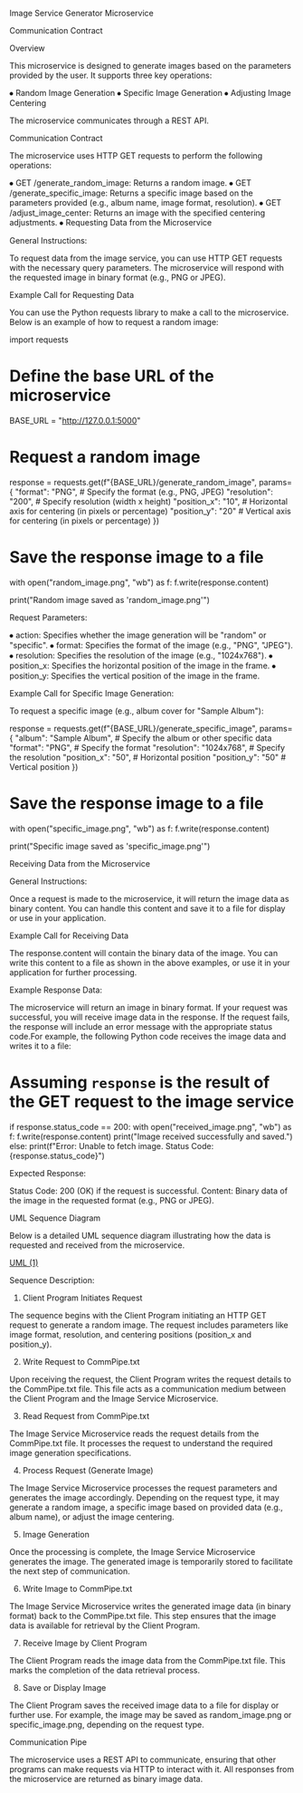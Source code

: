 Image Service Generator Microservice 

Communication Contract 

Overview 

This microservice is designed to generate images based on the parameters provided by the user. It supports three key operations: 

⦁	Random Image Generation 
⦁	Specific Image Generation 
⦁	Adjusting Image Centering 

The microservice communicates through a REST API. 

Communication Contract 

The microservice uses HTTP GET requests to perform the following operations: 

⦁	GET /generate_random_image: Returns a random image. 
⦁	GET /generate_specific_image: Returns a specific image based on the parameters provided (e.g., album name, image format, resolution). 
⦁	GET /adjust_image_center: Returns an image with the specified centering adjustments. 
⦁	Requesting Data from the Microservice 

General Instructions: 

To request data from the image service, you can use HTTP GET requests with the necessary query parameters. The microservice will respond with the requested image in binary format (e.g., PNG or JPEG). 

Example Call for Requesting Data 

You can use the Python requests library to make a call to the microservice. Below is an example of how to request a random image: 

import requests 
 
# Define the base URL of the microservice 
BASE_URL = "http://127.0.0.1:5000" 
 
# Request a random image 
response = requests.get(f"{BASE_URL}/generate_random_image", params={ 
    "format": "PNG",           # Specify the format (e.g., PNG, JPEG) 
    "resolution": "200",       # Specify resolution (width x height) 
    "position_x": "10",        # Horizontal axis for centering (in pixels or percentage) 
    "position_y": "20"         # Vertical axis for centering (in pixels or percentage) 
}) 
 
# Save the response image to a file 
with open("random_image.png", "wb") as f: 
    f.write(response.content) 
 
print("Random image saved as 'random_image.png'") 
 

Request Parameters: 

⦁	action: Specifies whether the image generation will be "random" or "specific". 
⦁	format: Specifies the format of the image (e.g., "PNG", "JPEG"). 
⦁	resolution: Specifies the resolution of the image (e.g., "1024x768"). 
⦁	position_x: Specifies the horizontal position of the image in the frame. 
⦁	position_y: Specifies the vertical position of the image in the frame. 

Example Call for Specific Image Generation: 

To request a specific image (e.g., album cover for "Sample Album"): 

response = requests.get(f"{BASE_URL}/generate_specific_image", params={ 
    "album": "Sample Album",    # Specify the album or other specific data 
    "format": "PNG",            # Specify the format 
    "resolution": "1024x768",   # Specify the resolution 
    "position_x": "50",         # Horizontal position 
    "position_y": "50"          # Vertical position 
}) 
 
# Save the response image to a file 
with open("specific_image.png", "wb") as f: 
    f.write(response.content) 
 
print("Specific image saved as 'specific_image.png'") 
 

Receiving Data from the Microservice 

General Instructions: 

Once a request is made to the microservice, it will return the image data as binary content. You can handle this content and save it to a file for display or use in your application. 

Example Call for Receiving Data 

The response.content will contain the binary data of the image. You can write this content to a file as shown in the above examples, or use it in your application for further processing. 

Example Response Data: 

The microservice will return an image in binary format. If your request was successful, you will receive image data in the response. If the request fails, the response will include an error message with the appropriate status code.For example, the following Python code receives the image data and writes it to a file: 

# Assuming `response` is the result of the GET request to the image service 
if response.status_code == 200: 
    with open("received_image.png", "wb") as f: 
        f.write(response.content) 
    print("Image received successfully and saved.") 
else: 
    print(f"Error: Unable to fetch image. Status Code: {response.status_code}") 
 

Expected Response: 

Status Code: 200 (OK) if the request is successful. 
Content: Binary data of the image in the requested format (e.g., PNG or JPEG). 

UML Sequence Diagram 

Below is a detailed UML sequence diagram illustrating how the data is requested and received from the microservice. 



 
 [UML (1)](https://github.com/user-attachments/assets/d33f4258-1d21-4956-9352-e99a8a4c6a0e)


Sequence Description: 

1. Client Program Initiates Request 

The sequence begins with the Client Program initiating an HTTP GET request to generate a random image. 
The request includes parameters like image format, resolution, and centering positions (position_x and position_y). 

2. Write Request to CommPipe.txt 

Upon receiving the request, the Client Program writes the request details to the CommPipe.txt file. 
This file acts as a communication medium between the Client Program and the Image Service Microservice. 

3. Read Request from CommPipe.txt 

The Image Service Microservice reads the request details from the CommPipe.txt file. 
It processes the request to understand the required image generation specifications. 

4. Process Request (Generate Image) 

The Image Service Microservice processes the request parameters and generates the image accordingly. 
Depending on the request type, it may generate a random image, a specific image based on provided data (e.g., album name), or adjust the image centering. 

5. Image Generation 

Once the processing is complete, the Image Service Microservice generates the image. 
The generated image is temporarily stored to facilitate the next step of communication. 

6. Write Image to CommPipe.txt 

The Image Service Microservice writes the generated image data (in binary format) back to the CommPipe.txt file. 
This step ensures that the image data is available for retrieval by the Client Program. 

7. Receive Image by Client Program 

The Client Program reads the image data from the CommPipe.txt file. 
This marks the completion of the data retrieval process. 

8. Save or Display Image 

The Client Program saves the received image data to a file for display or further use. 
For example, the image may be saved as random_image.png or specific_image.png, depending on the request type. 

Communication Pipe 

The microservice uses a REST API to communicate, ensuring that other programs can make requests via HTTP to interact with it. All responses from the microservice are returned as binary image data. 


